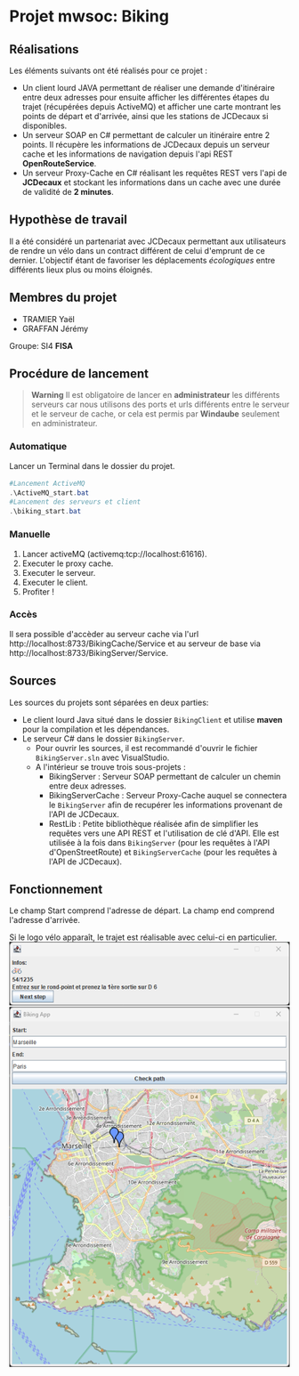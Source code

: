 # Projet mwsoc: Biking

## Réalisations
Les éléments suivants ont été réalisés pour ce projet :
- Un client lourd JAVA permettant de réaliser une demande d'itinéraire entre deux adresses pour ensuite afficher les différentes étapes du trajet (récupérées depuis ActiveMQ) et afficher une carte montrant les points de départ et d'arrivée, ainsi que les stations de JCDecaux si disponibles.
- Un serveur SOAP en C# permettant de calculer un itinéraire entre 2 points. Il récupère les informations de JCDecaux depuis un serveur cache et les informations de navigation depuis l'api REST **OpenRouteService**.
- Un serveur Proxy-Cache en C# réalisant les requêtes REST vers l'api de **JCDecaux** et stockant les informations dans un cache avec une durée de validité de **2 minutes**.

## Hypothèse de travail
Il a été considéré un partenariat avec JCDecaux permettant aux utilisateurs de rendre un vélo dans un contract différent de celui d'emprunt de ce dernier. L'objectif étant de favoriser les déplacements *écologiques* entre différents lieux plus ou moins éloignés. 

## Membres du projet
- TRAMIER Yaël
- GRAFFAN Jérémy

Groupe: SI4 **FISA**

## Procédure de lancement

> **Warning**
> Il est obligatoire de lancer en **administrateur** les différents serveurs car nous utilisons des ports et urls différents entre le serveur et le serveur de cache, or cela est permis par **Windaube** seulement en administrateur.

### Automatique
Lancer un Terminal dans le dossier du projet.
```powershell
#Lancement ActiveMQ
.\ActiveMQ_start.bat
#Lancement des serveurs et client
.\biking_start.bat
```
### Manuelle
1. Lancer activeMQ (activemq:tcp://localhost:61616).
2. Executer le proxy cache.
3. Executer le serveur.
4. Executer le client.
5. Profiter !

### Accès
Il sera possible d'accèder au serveur cache via l'url http://localhost:8733/BikingCache/Service et au serveur de base via http://localhost:8733/BikingServer/Service.

## Sources
Les sources du projets sont séparées en deux parties:
- Le client lourd Java situé dans le dossier `BikingClient` et utilise **maven** pour la compilation et les dépendances.
- Le serveur C# dans le dossier `BikingServer`.
  - Pour ouvrir les sources, il est recommandé d'ouvrir le fichier `BikingServer.sln` avec VisualStudio.
  - A l'intérieur se trouve trois sous-projets :
    - BikingServer : Serveur SOAP permettant de calculer un chemin entre deux adresses.
    - BikingServerCache : Serveur Proxy-Cache auquel se connectera le `BikingServer` afin de recupérer les informations provenant de l'API de JCDecaux.
    - RestLib : Petite bibliothèque réalisée afin de simplifier les requêtes vers une API REST et l'utilisation de clé d'API. Elle est utilisée à la fois dans `BikingServer` (pour les requêtes à l'API d'OpenStreetRoute) et `BikingServerCache` (pour les requêtes à l'API de JCDecaux).

## Fonctionnement
Le champ Start comprend l'adresse de départ.
La champ end comprend l'adresse d'arrivée.

Si le logo vélo apparaît, le trajet est réalisable avec celui-ci en particulier.
![client_step_frame](/doc/image-steps.png)
![client_step_frame](/doc/image-client.png)

